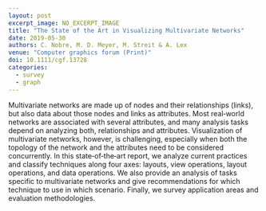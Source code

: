 ```yaml
---
layout: post
excerpt_image: NO_EXCERPT_IMAGE
title: "The State of the Art in Visualizing Multivariate Networks"
date: 2019-05-30
authors: C. Nobre, M. D. Meyer, M. Streit & A. Lex
venue: "Computer graphics forum (Print)"
doi: 10.1111/cgf.13728
categories:
  - survey
  - graph
---
```

Multivariate networks are made up of nodes and their relationships (links), but also data about those nodes and links as attributes. Most real‐world networks are associated with several attributes, and many analysis tasks depend on analyzing both, relationships and attributes. Visualization of multivariate networks, however, is challenging, especially when both the topology of the network and the attributes need to be considered concurrently. In this state‐of‐the‐art report, we analyze current practices and classify techniques along four axes: layouts, view operations, layout operations, and data operations. We also provide an analysis of tasks specific to multivariate networks and give recommendations for which technique to use in which scenario. Finally, we survey application areas and evaluation methodologies.

